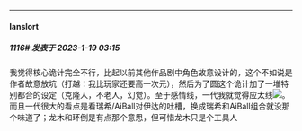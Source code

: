 

*****

####  lanslort  
##### 1116#       发表于 2023-1-19 03:15

我觉得核心诡计完全不行，比起以前其他作品剧中角色故意设计的，这个不如说是作者故意放坑（打越：我比玩家还要高一次元），然后为了圆这个诡计加了一堆特别都合的设定（克隆人，不老人，幻觉）。至于感情线，一代我就觉得应太线<img src="https://static.saraba1st.com/image/smiley/face2017/163.png" referrerpolicy="no-referrer">。而且一代很大的看点是看瑞希/AiBall对伊达的吐槽，换成瑞希和AiBall组合就没那个味道了；龙木和环倒是有点那个意思，但可惜龙木只是个工具人


